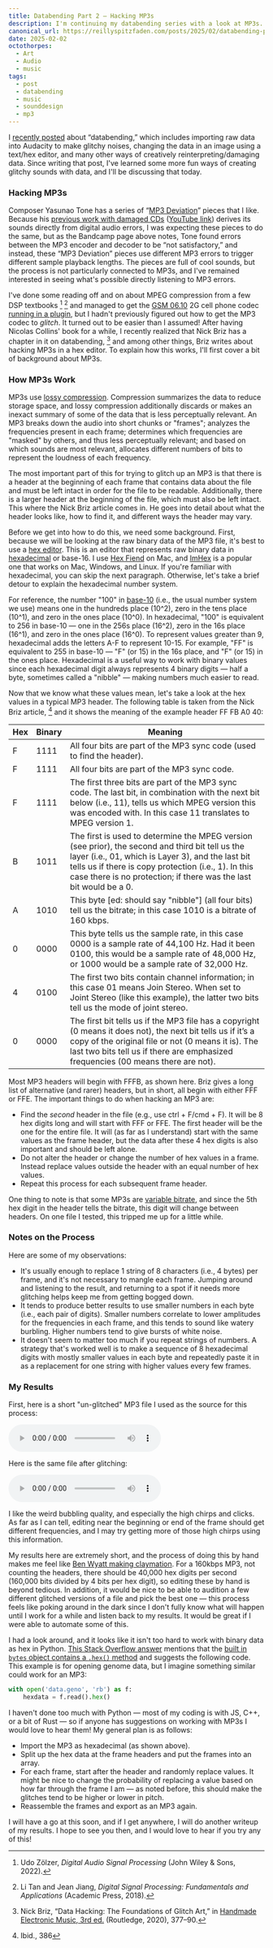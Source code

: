 ```yaml
---
title: Databending Part 2 — Hacking MP3s
description: I'm continuing my databending series with a look at MP3s. We're going to talk about how to corrupt them into oblivion while still leaving them playable!
canonical_url: https://reillyspitzfaden.com/posts/2025/02/databending-part-2
date: 2025-02-02
octothorpes:
  - Art
  - Audio
  - music
tags:
  - post
  - databending
  - music
  - sounddesign
  - mp3
---
```

<link rel="stylesheet" type="text/css" href="/styles/tables.css" />

<!-- Code highlighting CSS -->
<link rel="preload" href="https://cdnjs.cloudflare.com/ajax/libs/highlight.js/11.9.0/styles/atom-one-dark.min.css" as="style" onload="this.onload=null;this.rel='stylesheet'" />
<noscript>
    <link rel="stylesheet" href="https://cdnjs.cloudflare.com/ajax/libs/highlight.js/11.9.0/styles/atom-one-dark.min.css" />
</noscript>

I [recently posted](https://reillyspitzfaden.com/posts/2025/01/databending-part-1/) about “databending,” which includes importing raw data into Audacity to make glitchy noises, changing the data in an image using a text/hex editor, and many other ways of creatively reinterpreting/damaging data. Since writing that post, I've learned some more fun ways of creating glitchy sounds with data, and I'll be discussing that today.

### Hacking MP3s

Composer Yasunao Tone has a series of “[MP3 Deviation](https://yasunaotone.bandcamp.com/album/mp3-deviation-8)” pieces that I like. Because his [previous work with damaged CDs](https://en.wikipedia.org/wiki/Yasunao_Tone#Activity_in_the_United_States_(1972-Present)) ([YouTube link](https://www.youtube.com/watch?v=CEDi-39o5qw)) derives its sounds directly from digital audio errors, I was expecting these pieces to do the same, but as the Bandcamp page above notes, Tone found errors between the MP3 encoder and decoder to be “not satisfactory,” and instead, these “MP3 Deviation” pieces use different MP3 errors to trigger different sample playback lengths. The pieces are full of cool sounds, but the process is not particularly connected to MP3s, and I've remained interested in seeing what's possible directly listening to MP3 errors.

I've done some reading off and on about MPEG compression from a few DSP textbooks [^1] [^2] and managed to get the [GSM 06.10](https://en.wikipedia.org/wiki/Full_Rate) 2G cell phone codec [running in a plugin](https://github.com/reillypascal/RSTelecom), but I hadn't previously figured out how to get the MP3 codec to *glitch*. It turned out to be easier than I assumed! After having Nicolas Collins' book for a while, I recently realized that Nick Briz has a chapter in it on databending, [^3] and among other things, Briz writes about hacking MP3s in a hex editor. To explain how this works, I'll first cover a bit of background about MP3s.

### How MP3s Work
MP3s use [lossy compression](https://en.wikipedia.org/wiki/Lossy_compression). Compression summarizes the data to reduce storage space, and lossy compression additionally discards or makes an inexact summary of some of the data that is less perceptually relevant. An MP3 breaks down the audio into short chunks or "frames"; analyzes the frequencies present in each frame; determines which frequencies are "masked" by others, and thus less perceptually relevant; and based on which sounds are most relevant, allocates different numbers of bits to represent the loudness of each frequency.

The most important part of this for trying to glitch up an MP3 is that there is a header at the beginning of each frame that contains data about the file and must be left intact in order for the file to be readable. Additionally, there is a larger header at the beginning of the file, which must also be left intact. This where the Nick Briz article comes in. He goes into detail about what the header looks like, how to find it, and different ways the header may vary.

Before we get into how to do this, we need some background. First, because we will be looking at the raw binary data of the MP3 file, it's best to use a [hex editor](https://en.wikipedia.org/wiki/Hex_editor). This is an editor that represents raw binary data in [hexadecimal](https://en.wikipedia.org/wiki/Hexadecimal) or base-16. I use [Hex Fiend](https://hexfiend.com/) on Mac, and [ImHex](https://imhex.werwolv.net/) is a popular one that works on Mac, Windows, and Linux. If you're familiar with hexadecimal, you can skip the next paragraph. Otherwise, let's take a brief detour to explain the hexadecimal number system.

For reference, the number "100" in [base-10](https://en.wikipedia.org/wiki/Decimal) (i.e., the usual number system we use) means one in the hundreds place (10^2), zero in the tens place (10^1), and zero in the ones place (10^0). In hexadecimal, "100" is equivalent to 256 in base-10 — one in the 256s place (16^2), zero in the 16s place (16^1), and zero in the ones place (16^0). To represent values greater than 9, hexadecimal adds the letters A-F to represent 10-15. For example, "FF" is equivalent to 255 in base-10 — "F" (or 15) in the 16s place, and "F" (or 15) in the ones place. Hexadecimal is a useful way to work with binary values since each hexadecimal digit always represents 4 binary digits — half a byte, sometimes called a "nibble" — making numbers much easier to read.

Now that we know what these values mean, let's take a look at the hex values in a typical MP3 header. The following table is taken from the Nick Briz article, [^4] and it shows the meaning of the example header FF FB A0 40:

| Hex | Binary | Meaning                                                                                                                                                                                                                                                                             |
| --- | ------ | ----------------------------------------------------------------------------------------------------------------------------------------------------------------------------------------------------------------------------------------------------------------------------------- |
| F   | 1111   | All four bits are part of the MP3 sync code (used to find the header).                                                                                                                                                                                                              |
| F   | 1111   | All four bits are part of the MP3 sync code.                                                                                                                                                                                                                                        |
| F   | 1111   | The first three bits are part of the MP3 sync code. The last bit, in combination with the next bit below (i.e., 11), tells us which MPEG version this was encoded with. In this case 11 translates to MPEG version 1.                                                               |
| B   | 1011   | The first is used to determine the MPEG version (see prior), the second and third bit tell us the layer (i.e., 01, which is Layer 3), and the last bit tells us if there is copy protection (i.e., 1). In this case there is no protection; if there was the last bit would be a 0. |
| A   | 1010   | This byte \[ed: should say "nibble"] (all four bits) tell us the bitrate; in this case 1010 is a bitrate of 160 kbps.                                                                                                                                                               |
| 0   | 0000   | This byte tells us the sample rate, in this case 0000 is a sample rate of 44,100 Hz. Had it been 0100, this would be a sample rate of 48,000 Hz, or 1000 would be a sample rate of 32,000 Hz.                                                                                       |
| 4   | 0100   | The first two bits contain channel information; in this case 01 means Join Stereo. When set to Joint Stereo (like this example), the latter two bits tell us the mode of joint stereo.                                                                                              |
| 0   | 0000   | The first bit tells us if the MP3 file has a copyright (0 means it does not), the next bit tells us if it’s a copy of the original file or not (0 means it is). The last two bits tell us if there are empha­sized frequencies (00 means there are not).                            |

Most MP3 headers will begin with FFFB, as shown here. Briz gives a long list of alternative (and rarer) headers, but in short, all begin with either FFF or FFE. The important things to do when hacking an MP3 are:
- Find the *second* header in the file (e.g., use ctrl + F/cmd + F). It will be 8 hex digits long and will start with FFF or FFE. The first header will be the one for the entire file. It will (as far as I understand) start with the same values as the frame header, but the data after these 4 hex digits is also important and should be left alone.
- Do not alter the header or change the number of hex values in a frame. Instead replace values outside the header with an equal number of hex values.
- Repeat this process for each subsequent frame header.

One thing to note is that some MP3s are [variable bitrate](https://en.wikipedia.org/wiki/Variable_bitrate), and since the 5th hex digit in the header tells the bitrate, this digit will change between headers. On one file I tested, this tripped me up for a little while.

### Notes on the Process

Here are some of my observations:
- It's usually enough to replace 1 string of 8 characters (i.e., 4 bytes) per frame, and it's not necessary to mangle each frame. Jumping around and listening to the result, and returning to a spot if it needs more glitching helps keep me from getting bogged down.
- It tends to produce better results to use smaller numbers in each byte (i.e., each pair of digits). Smaller numbers correlate to lower amplitudes for the frequencies in each frame, and this tends to sound like watery burbling. Higher numbers tend to give bursts of white noise.
- It doesn't seem to matter too much if you repeat strings of numbers. A strategy that's worked well is to make a sequence of 8 hexadecimal digits with mostly smaller values in each byte and repeatedly paste it in as a replacement for one string with higher values every few frames.

### My Results
First, here is a short "un-glitched" MP3 file I used as the source for this process:

<audio controls>
	<source src="/media/blog/2025/02/beat_1_bip_2_F_snip.mp3" type="audio/mp3">
</audio>

Here is the same file after glitching:

<audio controls>
	<source src="/media/blog/2025/02/beat_1_bip_2_F_snip_ed.mp3" type="audio/mp3">
</audio>

I like the weird bubbling quality, and especially the high chirps and clicks. As far as I can tell, editing near the beginning or end of the frame should get different frequencies, and I may try getting more of those high chirps using this information.

My results here are extremely short, and the process of doing this by hand makes me feel like [Ben Wyatt making claymation](https://www.youtube.com/watch?v=LCUze7kuNas&t=42s). For a 160kbps MP3, not counting the headers, there should be 40,000 hex digits per second (160,000 bits divided by 4 bits per hex digit), so editing these by hand is beyond tedious. In addition, it would be nice to be able to audition a few different glitched versions of a file and pick the best one — this process feels like poking around in the dark since I don't fully know what will happen until I work for a while and listen back to my results. It would be great if I were able to automate some of this. 

I had a look around, and it looks like it isn't too hard to work with binary data as hex in Python. [This Stack Overflow answer](https://stackoverflow.com/questions/34687516/how-to-read-binary-files-as-hex-in-python/34687617#34687617) mentions that the [built in ```bytes``` object contains a ```.hex()``` method](https://docs.python.org/3/library/stdtypes.html#bytes.hex) and suggests the following code. This example is for opening genome data, but I imagine something similar could work for an MP3:

```python
with open('data.geno', 'rb') as f:
    hexdata = f.read().hex()
```

I haven't done too much with Python — most of my coding is with JS, C++, or a bit of Rust — so if anyone has suggestions on working with MP3s I would love to hear them! My general plan is as follows:
- Import the MP3 as hexadecimal (as shown above).
- Split up the hex data at the frame headers and put the frames into an array.
- For each frame, start after the header and randomly replace values. It might be nice to change the probability of replacing a value based on how far through the frame I am — as noted before, this should make the glitches tend to be higher or lower in pitch.
- Reassemble the frames and export as an MP3 again.

I will have a go at this soon, and if I get anywhere, I will do another writeup of my results. I hope to see you then, and I would love to hear if you try any of this!

[^1]: Udo Zölzer, _Digital Audio Signal Processing_ (John Wiley & Sons, 2022).

[^2]: Li Tan and Jean Jiang, _Digital Signal Processing: Fundamentals and Applications_ (Academic Press, 2018).

[^3]: Nick Briz, “Data Hacking: The Foundations of Glitch Art,” in [Handmade Electronic Music, 3rd ed.](https://www.nicolascollins.com/handmade.htm) (Routledge, 2020), 377–90.

[^4]: Ibid., 386

<!-- basic and Python highlighting from "highlight.js" library -->
<script src="https://cdnjs.cloudflare.com/ajax/libs/highlight.js/11.9.0/highlight.min.js"></script>
<script src="https://cdnjs.cloudflare.com/ajax/libs/highlight.js/11.9.0/languages/python.min.js"></script>

<script>hljs.highlightAll();</script>